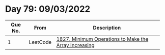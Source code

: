 # Day 79: 09/03/2022

| Que No. | From | Description |
| --- | --- | --- |
| 1 | LeetCode | [1827. Minimum Operations to Make the Array Increasing](https://leetcode.com/problems/minimum-operations-to-make-the-array-increasing/) |
